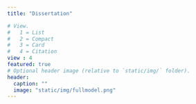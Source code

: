 ```yaml
---
title: "Dissertation"

# View.
#   1 = List
#   2 = Compact
#   3 = Card
#   4 = Citation
view : 4
featured: true
# Optional header image (relative to `static/img/` folder).
header:
  caption: ""
  image: "static/img/fullmodel.png"
---
```

